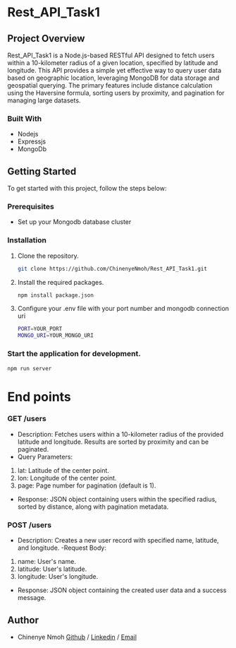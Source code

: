 # Rest_API_Task1


## Project Overview

Rest_API_Task1 is a Node.js-based RESTful API designed to fetch users within a 10-kilometer radius of a given location, specified by latitude and longitude. This API provides a simple yet effective way to query user data based on geographic location, leveraging MongoDB for data storage and geospatial querying. The primary features include distance calculation using the Haversine formula, sorting users by proximity, and pagination for managing large datasets.

### Built With
- Nodejs
- Expressjs
- MongoDb

## Getting Started

To get started with this project, follow the steps below:

### Prerequisites

-  Set up your Mongodb database cluster

### Installation

1. Clone the repository.
   ```sh
   git clone https://github.com/ChinenyeNmoh/Rest_API_Task1.git
   ```
2. Install the required packages.
	```sh
	npm install package.json
	```

3. Configure your .env file with your port number and mongodb connection uri
	```sh
	PORT=YOUR_PORT 
    MONGO_URI=YOUR_MONGO_URI
	```
### Start the application for development.
   ```sh
   npm run server
   ```

# End points
 ### GET /users

- Description: Fetches users within a 10-kilometer radius of the provided latitude and longitude. Results are sorted by proximity and can be paginated.
- Query Parameters:
1) lat: Latitude of the center point.
2) lon: Longitude of the center point.
3) page: Page number for pagination (default is 1).
- Response: JSON object containing users within the specified radius, sorted by distance, along with pagination metadata.

### POST /users

- Description: Creates a new user record with specified name, latitude, and longitude.
-Request Body:
1) name: User's name.
2) latitude: User's latitude.
3) longitude: User's longitude.
- Response: JSON object containing the created user data and a success message.


## Author
- Chinenye Nmoh [Github](https://github.com/ChinenyeNmoh/) / [Linkedin](https://www.linkedin.com/in/chinenye-nmoh-88479699/) / [Email](chinenyeumeaku@gmail.com) 

